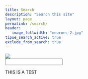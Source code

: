 ```yaml
---
title: Search
description: "Search this site"
layout: page
permalink: /search/
header:
   image_fullwidth: "neurons-2.jpg"
tipue_search_active: true
exclude_from_search: true
---
```


<form action="{{ page.url | relative_url }}">
  <div class="tipue_search_left"><img src="{{ "/assets/tipuesearch/search.png" | relative_url }}" class="tipue_search_icon"></div>
  <div class="tipue_search_right"><input type="text" name="q" id="tipue_search_input" pattern=".{3,}" title="At least 3 characters" required></div>
  <div style="clear: both;"></div>
</form>

<div id="tipue_search_content">THIS IS A TEST</div>

<script>
$(document).ready(function() {
  console.log('#tipue_search_input');
  
  $('#tipue_search_input').tipuesearch();
});
</script>
